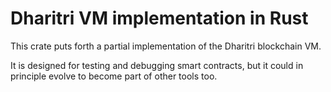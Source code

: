 # Dharitri VM implementation in Rust

This crate puts forth a partial implementation of the Dharitri blockchain VM.

It is designed for testing and debugging smart contracts, but it could in principle evolve to become part of other tools too.
